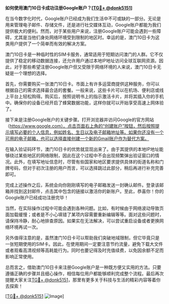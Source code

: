 **如何使用澳门10日卡成功注册Google账户？[[TG💪+ @donk5151](https://t.me/s/donk5151)]**

在当今数字化时代，Google账户已经成为我们生活中不可或缺的一部分。无论是用来管理电子邮件、存储文件，还是进行社交媒体互动，Google账户都能为我们提供极大的便利。然而，对于某些用户来说，注册Google账户可能会遇到一些障碍，尤其是当他们身处网络环境受到限制的地区时。幸运的是，澳门10日卡为这类用户提供了一个简单而有效的解决方案。

澳门10日卡是一种临时性的SIM卡服务，通常适用于短期访问澳门的人群。它不仅提供了稳定的移动数据连接，还允许用户通过本地IP地址访问全球互联网资源。因此，对于那些希望注册Google账户但又受限于网络环境的人来说，澳门10日卡无疑是一个理想的选择。

首先，你需要购买一张澳门10日卡。市面上有许多运营商提供这种服务，你可以根据自己的需求选择最合适的套餐。一般来说，这些卡片可以在机场、便利店或线上平台上轻松购得。购买后，按照说明书上的指示激活卡片，并将其插入你的手机中。确保你的设备已经开启了蜂窝数据功能，这样你就可以开始享受高速上网体验了。

接下来是注册Google账户的关键步骤。打开浏览器并访问Google的官方网站（https://www.google.com）。点击页面右上角的“创建账户”按钮，然后按照提示填写必要的个人信息，例如姓名、生日以及电子邮箱地址等。如果你还没有一个可用的电子邮箱，也可以选择直接创建一个新的Gmail账户作为替代方案。

在输入验证码环节，澳门10日卡的优势就显现出来了。由于其提供的本地IP地址能够绕过某些地区的网络限制，因此在这个过程中不会出现频繁弹出验证窗口的情况。此外，在填写地址信息时，尽管有些国家和地区要求提供具体的街道名称和门牌号码，但对于初次注册的用户而言，可以选择跳过此部分，稍后再进行补充完善即可。

完成上述操作之后，系统会向你刚刚填写的电子邮箱发送一封确认邮件。登录该邮箱并找到这封邮件，点击其中包含的链接以激活你的新账户。至此，恭喜你！你的Google账户已经成功注册完毕！

当然，在实际操作过程中可能会遇到各种问题。比如，有时候由于网络波动导致页面加载缓慢；或者是不小心填错了某项内容需要重新编辑等等。面对这些问题时，请保持冷静，耐心地排查原因。如果实在无法解决，可以尝试重启设备或者更换网络环境再试一次。

另外值得注意的是，虽然澳门10日卡可以帮助我们突破地域限制，但它毕竟只是一张短期使用的SIM卡。因此，在使用期间一定要注意节约流量，避免下载大文件或者观看高清视频等高耗能行为。同时也要记得及时充值续费，以免因余额不足而影响正常使用。

总而言之，借助澳门10日卡来注册Google账户是一种既方便又实用的方法。只要遵循正确的步骤并且细心操作，相信每位用户都能够顺利完成整个流程。最后再次提醒大家关注[TG💪+ @donk5151](https://t.me/s/donk5151)，那里有更多关于科技与生活的精彩内容等着你去探索！

[[TG💪+ @donk5151](https://t.me/s/donk5151) ![Image](https://i.postimg.cc/rwNCRYN7/Snipaste-2025-04-30-17-27-05.png)]